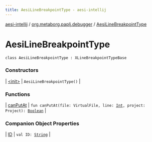 ```yaml
---
title: AesiLineBreakpointType - aesi-intellij
---
```


[aesi-intellij](../../index.html) / [org.metaborg.paplj.debugger](../index.html) / [AesiLineBreakpointType](.)

# AesiLineBreakpointType

`class AesiLineBreakpointType : XLineBreakpointTypeBase`

### Constructors

| [&lt;init&gt;](-init-.html) | `AesiLineBreakpointType()` |

### Functions

| [canPutAt](can-put-at.html) | `fun canPutAt(file: VirtualFile, line: `[`Int`](https://kotlinlang.org/api/latest/jvm/stdlib/kotlin/-int/index.html)`, project: Project): `[`Boolean`](https://kotlinlang.org/api/latest/jvm/stdlib/kotlin/-boolean/index.html) |

### Companion Object Properties

| [ID](-i-d.html) | `val ID: `[`String`](https://kotlinlang.org/api/latest/jvm/stdlib/kotlin/-string/index.html) |

